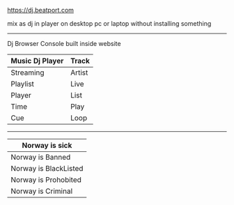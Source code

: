 https://dj.beatport.com

mix as dj in player on desktop pc or laptop
without installing something

--------

Dj Browser Console
built inside website


| Music Dj Player | Track |
|-----------------| ------|
| Streaming       | Artist |
| Playlist        | Live |
| Player          | List |
| Time            | Play |
| Cue             | Loop |


--------------------

| Norway is sick | 
| ---------------|
| Norway is Banned |
| Norway is BlackListed |
| Norway is Prohobited |
| Norway is Criminal |
